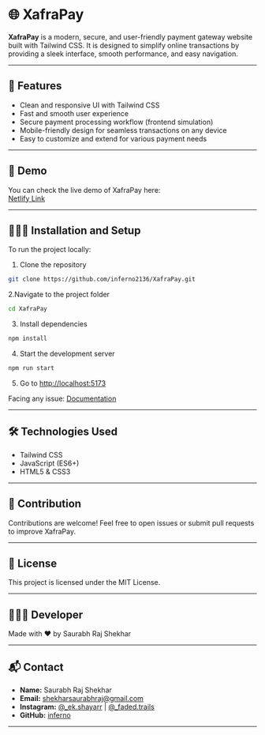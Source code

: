 # 🌐 XafraPay

**XafraPay** is a modern, secure, and user-friendly payment gateway website built with Tailwind CSS. It is designed to simplify online transactions by providing a sleek interface, smooth performance, and easy navigation.

---

## 🚀 Features

- Clean and responsive UI with Tailwind CSS  
- Fast and smooth user experience 
- Secure payment processing workflow (frontend simulation)  
- Mobile-friendly design for seamless transactions on any device  
- Easy to customize and extend for various payment needs

---

## 📍 Demo

You can check the live demo of XafraPay here:  
[Netlify Link](https://xafrapay.netlify.app/)

---

## 💁🏻‍♂️ Installation and Setup

To run the project locally:

1. Clone the repository  
```bash
git clone https://github.com/inferno2136/XafraPay.git
```

2.Navigate to the project folder
```bash
cd XafraPay
```

3. Install dependencies
```bash
npm install
```

4. Start the development server
```bash
npm run start
```

5. Go to [http://localhost:5173](http://localhost:5173)

Facing any issue: [Documentation](https://tailwindcss.com/docs/installation/using-postcss)

---

## 🛠️ Technologies Used
- Tailwind CSS
- JavaScript (ES6+)
- HTML5 & CSS3

---

## 🫙 Contribution
Contributions are welcome! Feel free to open issues or submit pull requests to improve XafraPay.

---

## 🪪 License
This project is licensed under the MIT License.

---

## 👩🏻‍💻 Developer
Made with ❤️ by Saurabh Raj Shekhar

---

## 📬 Contact
- **Name:** Saurabh Raj Shekhar  
- **Email:** shekharsaurabhraj@gmail.com 
- **Instagram:** [@_ek.shayarr](https://instagram.com/_ek.shayarr) | [@_faded.trails](https://instagram.com/_faded.trails)  
- **GitHub:** [inferno](https://github.com/inferno2136)

---
